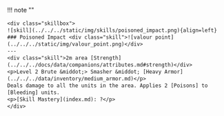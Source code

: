 !!! note ""

    <div class="skillbox">
    ![skill](../../../static/img/skills/poisoned_impact.png){align=left}
    ### Poisoned Impact <div class="skill">![valour point](../../../static/img/valour_point.png)</div>
    ---
    <div class="skill">2m area [Strength](../../../docs/data/companions/attributes.md#strength)</div>
    <p>Level 2 Brute &middot;> Smasher &middot; [Heavy Armor](../../../data/inventory/medium_armor.md)</p>
    Deals damage to all the units in the area. Applies 2 [Poisons] to [Bleeding] units.
    <p>[Skill Mastery](index.md): ?</p>
    </div>
